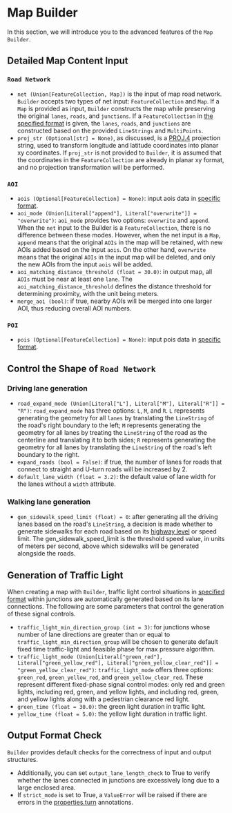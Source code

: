 # Map Builder

In this section, we will introduce you to the advanced features of the `Map Builder`.

## Detailed Map Content Input 

### `Road Network`

- `net (Union[FeatureCollection, Map])` is the input of map road network. `Builder` accepts two types of net input: `FeatureCollection` and `Map`. If a `Map` is provided as input, `Builder` constructs the map while preserving the original `lanes`, `roads`, and `junctions`. If a `FeatureCollection` in [the specified format](../03-map-building/01-format.md#roadnet) is given, the `lanes`, `roads`, and `junctions` are constructed based on the provided `LineStrings` and `MultiPoints`.
- `proj_str (Optional[str] = None)`, as discussed, is a [PROJ.4](https://proj.org/en/9.5/) projection string, used to transform longitude and latitude coordinates into planar xy coordinates. If `proj_str` is not provided to `Builder`, it is assumed that the coordinates in the `FeatureCollection` are already in planar xy format, and no projection transformation will be performed.

### `AOI`

- `aois (Optional[FeatureCollection] = None)`: input aois data in [specific format](../03-map-building/01-format.md#aois).
- `aoi_mode (Union[Literal["append"], Literal["overwrite"]] = "overwrite")`: `aoi_mode` provides two options: `overwrite` and `append`. When the `net` input to the Builder is a `FeatureCollection`, there is no difference between these modes. However, when the net input is a `Map`, `append` means that the original `AOIs` in the map will be retained, with new AOIs added based on the input `aois`. On the other hand, `overwrite` means that the original `AOIs` in the input map will be deleted, and only the new AOIs from the input `aois` will be added.
- `aoi_matching_distance_threshold (float = 30.0)`: in output map, all `AOIs` must be near at least one `lane`. The `aoi_matching_distance_threshold` defines the distance threshold for determining proximity, with the unit being meters.
- `merge_aoi (bool)`: if true, nearby AOIs will be merged into one larger AOI, thus reducing overall AOI numbers.

### `POI`

- `pois (Optional[FeatureCollection] = None)`: input pois data in [specific format](../03-map-building/01-format.md#pois).

## Control the Shape of `Road Network`

### Driving lane generation

- `road_expand_mode (Union[Literal["L"], Literal["M"], Literal["R"]] = "R")`: `road_expand_mode` has three options: `L`, `M`, and `R`. `L` represents generating the geometry for all `lanes` by translating the `LineString` of the road's right boundary to the left; `M` represents generating the geometry for all lanes by treating the `LineString` of the road as the centerline and translating it to both sides; `R` represents generating the geometry for all lanes by translating the `LineString` of the road's left boundary to the right.
- `expand_roads (bool = False)`: if true, the number of lanes for roads that connect to straight and U-turn roads will be increased by 2.
- `default_lane_width (float = 3.2)`: the default value of lane width for the lanes without a `width` attribute.
  
### Walking lane generation

- `gen_sidewalk_speed_limit (float) = 0`: after generating all the driving lanes based on the road's `LineString`, a decision is made whether to generate sidewalks for each road based on its [highway level](https://wiki.openstreetmap.org/wiki/Key:highway) or speed limit. The gen_sidewalk_speed_limit is the threshold speed value, in units of meters per second, above which sidewalks will be generated alongside the roads.

## Generation of Traffic Light

When creating a map with `Builder`, traffic light control situations in [specified format](../03-map-building/01-format.md#traffic-light-format) within junctions are automatically generated based on its lane connections. The following are some parameters that control the generation of these signal controls.

- `traffic_light_min_direction_group (int = 3)`: for junctions whose number of lane directions are greater than or equal to `traffic_light_min_direction_group` will be chosen to generate default fixed time traffic-light and feasible phase for max pressure algorithm.
- `traffic_light_mode (Union[Literal["green_red"], Literal["green_yellow_red"], Literal["green_yellow_clear_red"]] = "green_yellow_clear_red")`: `traffic_light_mode` offers three options: `green_red`, `green_yellow_red`, and `green_yellow_clear_red`. These represent different fixed-phase signal control modes: only red and green lights, including red, green, and yellow lights, and including red, green, and yellow lights along with a pedestrian clearance red light.
- `green_time (float = 30.0)`: the green light duration in traffic light.
- `yellow_time (float = 5.0)`: the yellow light duration in traffic light.

## Output Format Check

`Builder` provides default checks for the correctness of input and output structures. 
- Additionally, you can set `output_lane_length_check` to True to verify whether the lanes connected in junctions are excessively long due to a large enclosed area. 
- If `strict_mode` is set to True, a `ValueError` will be raised if there are errors in the [properties.turn](../03-map-building/01-format.md#linestring-type-field-description) annotations.
